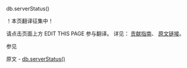  db.serverStatus()

 ！本页翻译征集中！

请点击页面上方 EDIT THIS PAGE 参与翻译。
详见：
[贡献指南]( https://github.com/JinMuInfo/MongoDB-Manual-zh/blob/master/CONTRIBUTING.md )、
[原文链接](  https://docs.mongodb.com/manual/reference/method/db.serverStatus/  )。

 参见

原文 - [db.serverStatus()]( https://docs.mongodb.com/manual/reference/method/db.serverStatus/ )


